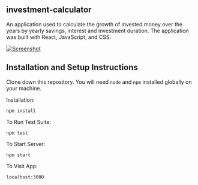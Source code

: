 ## investment-calculator

An application used to calculate the growth of invested money over the years by yearly savings, interest and investment duration. 
The application was built with React, JavaScript, and CSS.

[![Screenshot](https://i.postimg.cc/dQGZn8SX/Screenshot-2023-09-11-162556.png)](https://postimg.cc/t7Cg4Vbt)

## Installation and Setup Instructions

Clone down this repository. You will need `node` and `npm` installed globally on your machine.  

Installation:

`npm install`  

To Run Test Suite:  

`npm test`  

To Start Server:

`npm start`  

To Visit App:

`localhost:3000`  
